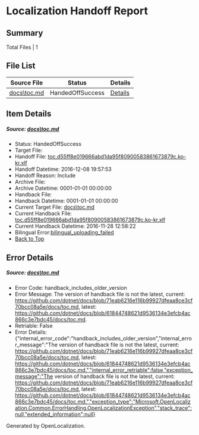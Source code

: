 # <a name='report-top'></a> Localization Handoff Report

## Summary
 Total Files | 1

## File List
 Source File | Status | Details 
 ----------- | ------ | ------- 
 [docs\toc.md](https://github.com/dotnet/docs/blob/61844748621d9536134e3efcb4ac866c3e7bdc45/docs/toc.md) | HandedOffSuccess | [Details](#9f52e51f707d991c8210e46f178a09a9c6881c123382)

## Item Details
##### <a name='9f52e51f707d991c8210e46f178a09a9c6881c123382'></a> Source: [docs\toc.md](https://github.com/dotnet/docs/blob/61844748621d9536134e3efcb4ac866c3e7bdc45/docs/toc.md)
* Status: HandedOffSuccess
* Target File: 
* Handoff File: [toc.d55ff8e019666abd1da95f80900583861673879c.ko-kr.xlf](https://github.com/dotnet/docs.handoff/blob/af4169377cae59fd08f984248559aebb2a12da79/ol-handoff/dotnet/docs.ko-kr/master/ht-p1/toc.d55ff8e019666abd1da95f80900583861673879c.ko-kr.xlf)
* Handoff Datetime: 2016-12-08 19:57:53
* Handoff Reason: Include
* Archive File: 
* Archive Datetime: 0001-01-01 00:00:00
* Handback File: 
* Handback Datetime: 0001-01-01 00:00:00
* Current Target File: [docs\toc.md](https://github.com/dotnet/docs.ko-kr/blob/411c2aea4483c10b87138f1b2e0f3cc6e2aece0a/docs/toc.md)
* Current Handback File: [toc.d55ff8e019666abd1da95f80900583861673879c.ko-kr.xlf](https://github.com/dotnet/docs.handback/blob/0aa781f27eaaf52172c6d2391f05bac5da8d2e23/ol-handback/dotnet/docs.ko-kr/master/ht-p1/toc.d55ff8e019666abd1da95f80900583861673879c.ko-kr.xlf)
* Current Handback Datetime: 2016-11-28 12:58:22
* Bilingual Error:[bilingual_uploading_failed](#9f52e51f707d991c8210e46f178a09a9c6881c123382bilingual_uploading_failed)
* [Back to Top](#report-top)


## Error Details
##### <a name='9f52e51f707d991c8210e46f178a09a9c6881c123382handback_includes_older_version'></a> Source: [docs\toc.md](#9f52e51f707d991c8210e46f178a09a9c6881c123382)
* Error Code: handback_includes_older_version
* Error Message: The version of handback file is not the latest, current: https://github.com/dotnet/docs/blob/71eab6216e116b99927dfeaa8ce3cf70bcc08a5e/docs/toc.md, latest: https://github.com/dotnet/docs/blob/61844748621d9536134e3efcb4ac866c3e7bdc45/docs/toc.md.
* Retriable: False
* Error Details: {"internal_error_code":"handback_includes_older_version","internal_error_message":"The version of handback file is not the latest, current: https://github.com/dotnet/docs/blob/71eab6216e116b99927dfeaa8ce3cf70bcc08a5e/docs/toc.md, latest: https://github.com/dotnet/docs/blob/61844748621d9536134e3efcb4ac866c3e7bdc45/docs/toc.md.","internal_error_retriable":false,"exception_message":"The version of handback file is not the latest, current: https://github.com/dotnet/docs/blob/71eab6216e116b99927dfeaa8ce3cf70bcc08a5e/docs/toc.md, latest: https://github.com/dotnet/docs/blob/61844748621d9536134e3efcb4ac866c3e7bdc45/docs/toc.md.","exception_type":"Microsoft.OpenLocalization.Common.ErrorHandling.OpenLocalizationException","stack_trace":null,"extended_information":null}


Generated by OpenLocalization.

